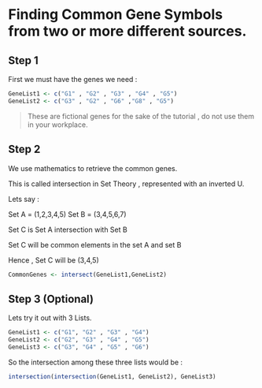 # Finding Common Gene Symbols from two or more different sources. 

## Step 1 

First we must have the genes we need : 

```r
GeneList1 <- c("G1" , "G2" , "G3" , "G4" , "G5")
GeneList2 <- c("G3" , "G2" , "G6" ,"G8" , "G5")
```

> These are fictional genes for the sake of the tutorial , do not use them in your workplace.

## Step 2

We use mathematics to retrieve the common genes.

This is called intersection in Set Theory , represented with an inverted U.

Lets say :

Set A = (1,2,3,4,5)
Set B = (3,4,5,6,7)

Set C is Set A intersection with Set B

Set C will be common elements in the set A and set B

Hence , Set C will be (3,4,5)

```r
CommonGenes <- intersect(GeneList1,GeneList2)
```

## Step 3 (Optional)

Lets try it out with 3 Lists. 

```r
GeneList1 <- c("G1", "G2" , "G3" , "G4")
GeneList2 <- c("G2", "G3" , "G4" , "G5")
GeneList3 <- c("G3", "G4" , "G5" , "G6")
```
So the intersection among these three lists would be :

```r
intersection(intersection(GeneList1, GeneList2), GeneList3)
```